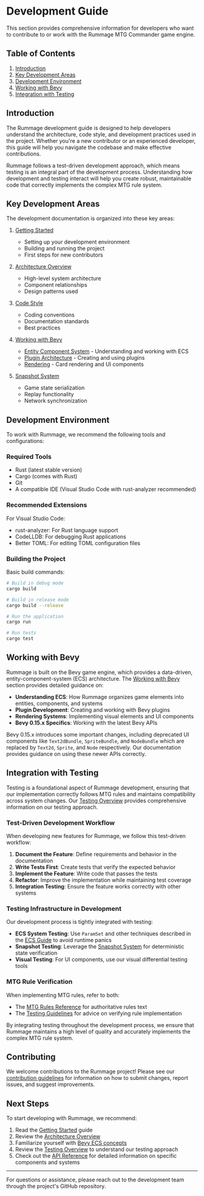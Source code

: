 # Development Guide

This section provides comprehensive information for developers who want to contribute to or work with the Rummage MTG Commander game engine.

## Table of Contents

1. [Introduction](#introduction)
2. [Key Development Areas](#key-development-areas)
3. [Development Environment](#development-environment)
4. [Working with Bevy](#working-with-bevy)
5. [Integration with Testing](#integration-with-testing)

## Introduction

The Rummage development guide is designed to help developers understand the architecture, code style, and development practices used in the project. Whether you're a new contributor or an experienced developer, this guide will help you navigate the codebase and make effective contributions.

Rummage follows a test-driven development approach, which means testing is an integral part of the development process. Understanding how development and testing interact will help you create robust, maintainable code that correctly implements the complex MTG rule system.

## Key Development Areas

The development documentation is organized into these key areas:

1. [Getting Started](getting_started.md)
   - Setting up your development environment
   - Building and running the project
   - First steps for new contributors

2. [Architecture Overview](architecture.md)
   - High-level system architecture
   - Component relationships
   - Design patterns used

3. [Code Style](code_style.md)
   - Coding conventions
   - Documentation standards
   - Best practices

4. [Working with Bevy](bevy_guide/index.md)
   - [Entity Component System](bevy_guide/ecs.md) - Understanding and working with ECS
   - [Plugin Architecture](bevy_guide/plugins.md) - Creating and using plugins
   - [Rendering](bevy_guide/rendering.md) - Card rendering and UI components

5. [Snapshot System](snapshots.md)
   - Game state serialization
   - Replay functionality
   - Network synchronization

## Development Environment

To work with Rummage, we recommend the following tools and configurations:

### Required Tools

- Rust (latest stable version)
- Cargo (comes with Rust)
- Git
- A compatible IDE (Visual Studio Code with rust-analyzer recommended)

### Recommended Extensions

For Visual Studio Code:
- rust-analyzer: For Rust language support
- CodeLLDB: For debugging Rust applications
- Better TOML: For editing TOML configuration files

### Building the Project

Basic build commands:

```bash
# Build in debug mode
cargo build

# Build in release mode
cargo build --release

# Run the application
cargo run

# Run tests
cargo test
```

## Working with Bevy

Rummage is built on the Bevy game engine, which provides a data-driven, entity-component-system (ECS) architecture. The [Working with Bevy](bevy_guide/index.md) section provides detailed guidance on:

- **Understanding ECS**: How Rummage organizes game elements into entities, components, and systems
- **Plugin Development**: Creating and working with Bevy plugins
- **Rendering Systems**: Implementing visual elements and UI components
- **Bevy 0.15.x Specifics**: Working with the latest Bevy APIs

Bevy 0.15.x introduces some important changes, including deprecated UI components like `Text2dBundle`, `SpriteBundle`, and `NodeBundle` which are replaced by `Text2d`, `Sprite`, and `Node` respectively. Our documentation provides guidance on using these newer APIs correctly.

## Integration with Testing

Testing is a foundational aspect of Rummage development, ensuring that our implementation correctly follows MTG rules and maintains compatibility across system changes. Our [Testing Overview](../testing/index.md) provides comprehensive information on our testing approach.

### Test-Driven Development Workflow

When developing new features for Rummage, we follow this test-driven workflow:

1. **Document the Feature**: Define requirements and behavior in the documentation
2. **Write Tests First**: Create tests that verify the expected behavior
3. **Implement the Feature**: Write code that passes the tests
4. **Refactor**: Improve the implementation while maintaining test coverage
5. **Integration Testing**: Ensure the feature works correctly with other systems

### Testing Infrastructure in Development

Our development process is tightly integrated with testing:

- **ECS System Testing**: Use `ParamSet` and other techniques described in the [ECS Guide](bevy_guide/ecs.md) to avoid runtime panics
- **Snapshot Testing**: Leverage the [Snapshot System](snapshots.md) for deterministic state verification
- **Visual Testing**: For UI components, use our visual differential testing tools

### MTG Rule Verification

When implementing MTG rules, refer to both:

- The [MTG Rules Reference](../mtg_rules/index.md) for authoritative rules text
- The [Testing Guidelines](../testing/unit_testing/rule_testing.md) for advice on verifying rule implementation

By integrating testing throughout the development process, we ensure that Rummage maintains a high level of quality and accurately implements the complex MTG rule system.

## Contributing

We welcome contributions to the Rummage project! Please see our [contribution guidelines](../CONTRIBUTING.md) for information on how to submit changes, report issues, and suggest improvements.

## Next Steps

To start developing with Rummage, we recommend:

1. Read the [Getting Started](getting_started.md) guide
2. Review the [Architecture Overview](architecture.md)
3. Familiarize yourself with [Bevy ECS concepts](bevy_guide/ecs.md)
4. Review the [Testing Overview](../testing/index.md) to understand our testing approach
5. Check out the [API Reference](../api/index.md) for detailed information on specific components and systems

---

For questions or assistance, please reach out to the development team through the project's GitHub repository. 